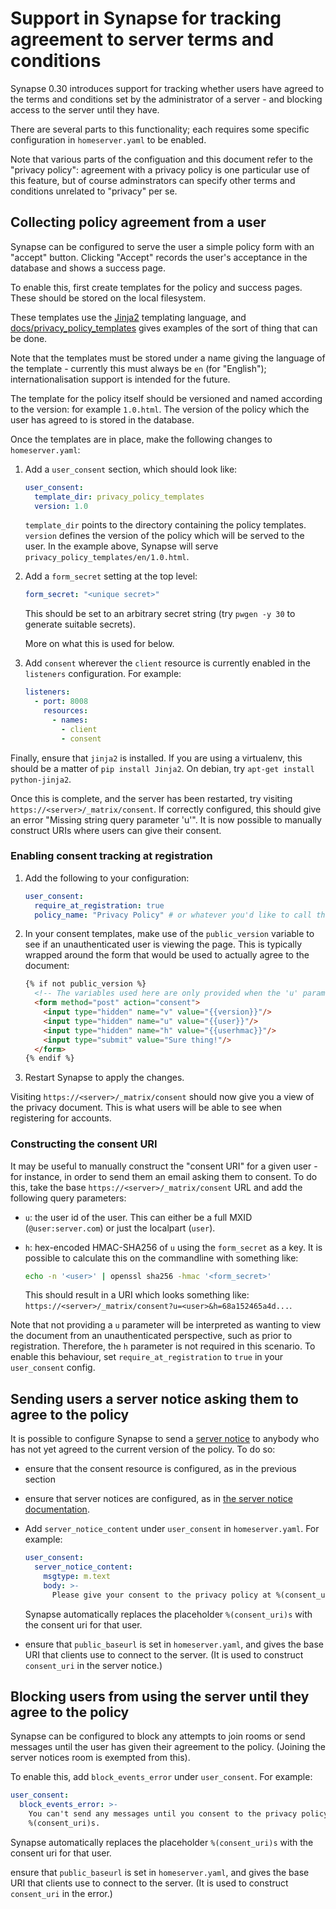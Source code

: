 Support in Synapse for tracking agreement to server terms and conditions
========================================================================

Synapse 0.30 introduces support for tracking whether users have agreed to the
terms and conditions set by the administrator of a server - and blocking access
to the server until they have.

There are several parts to this functionality; each requires some specific
configuration in `homeserver.yaml` to be enabled.

Note that various parts of the configuation and this document refer to the
"privacy policy": agreement with a privacy policy is one particular use of this
feature, but of course adminstrators can specify other terms and conditions
unrelated to "privacy" per se.

Collecting policy agreement from a user
---------------------------------------

Synapse can be configured to serve the user a simple policy form with an
"accept" button. Clicking "Accept" records the user's acceptance in the
database and shows a success page.

To enable this, first create templates for the policy and success pages.
These should be stored on the local filesystem.

These templates use the [Jinja2](http://jinja.pocoo.org) templating language,
and [docs/privacy_policy_templates](https://github.com/matrix-org/synapse/tree/develop/docs/privacy_policy_templates/)
gives examples of the sort of thing that can be done.

Note that the templates must be stored under a name giving the language of the
template - currently this must always be `en` (for "English");
internationalisation support is intended for the future.

The template for the policy itself should be versioned and named according to
the version: for example `1.0.html`. The version of the policy which the user
has agreed to is stored in the database.

Once the templates are in place, make the following changes to `homeserver.yaml`:

 1. Add a `user_consent` section, which should look like:

    ```yaml
    user_consent:
      template_dir: privacy_policy_templates
      version: 1.0
    ```

    `template_dir` points to the directory containing the policy
    templates. `version` defines the version of the policy which will be served
    to the user. In the example above, Synapse will serve
    `privacy_policy_templates/en/1.0.html`.


 2. Add a `form_secret` setting at the top level:


    ```yaml
    form_secret: "<unique secret>"
    ```

    This should be set to an arbitrary secret string (try `pwgen -y 30` to
    generate suitable secrets).

    More on what this is used for below.

 3. Add `consent` wherever the `client` resource is currently enabled in the
    `listeners` configuration. For example:

    ```yaml
    listeners:
      - port: 8008
        resources:
          - names:
            - client
            - consent
    ```


Finally, ensure that `jinja2` is installed. If you are using a virtualenv, this
should be a matter of `pip install Jinja2`. On debian, try `apt-get install
python-jinja2`.

Once this is complete, and the server has been restarted, try visiting
`https://<server>/_matrix/consent`. If correctly configured, this should give
an error "Missing string query parameter 'u'". It is now possible to manually
construct URIs where users can give their consent.

### Enabling consent tracking at registration

1. Add the following to your configuration:

   ```yaml
   user_consent:
     require_at_registration: true
     policy_name: "Privacy Policy" # or whatever you'd like to call the policy
   ```

2. In your consent templates, make use of the `public_version` variable to
   see if an unauthenticated user is viewing the page. This is typically
   wrapped around the form that would be used to actually agree to the document:

   ```html
   {% if not public_version %}
     <!-- The variables used here are only provided when the 'u' param is given to the homeserver -->
     <form method="post" action="consent">
       <input type="hidden" name="v" value="{{version}}"/>
       <input type="hidden" name="u" value="{{user}}"/>
       <input type="hidden" name="h" value="{{userhmac}}"/>
       <input type="submit" value="Sure thing!"/>
     </form>
   {% endif %}
   ```

3. Restart Synapse to apply the changes.

Visiting `https://<server>/_matrix/consent` should now give you a view of the privacy
document. This is what users will be able to see when registering for accounts.

### Constructing the consent URI

It may be useful to manually construct the "consent URI" for a given user - for
instance, in order to send them an email asking them to consent. To do this,
take the base `https://<server>/_matrix/consent` URL and add the following
query parameters:

 * `u`: the user id of the user. This can either be a full MXID
   (`@user:server.com`) or just the localpart (`user`).

 * `h`: hex-encoded HMAC-SHA256 of `u` using the `form_secret` as a key. It is
   possible to calculate this on the commandline with something like:

   ```bash
   echo -n '<user>' | openssl sha256 -hmac '<form_secret>'
   ```

   This should result in a URI which looks something like:
   `https://<server>/_matrix/consent?u=<user>&h=68a152465a4d...`.


Note that not providing a `u` parameter will be interpreted as wanting to view
the document from an unauthenticated perspective, such as prior to registration.
Therefore, the `h` parameter is not required in this scenario. To enable this
behaviour, set `require_at_registration` to `true` in your `user_consent` config.


Sending users a server notice asking them to agree to the policy
----------------------------------------------------------------

It is possible to configure Synapse to send a [server
notice](server_notices.md) to anybody who has not yet agreed to the current
version of the policy. To do so:

 * ensure that the consent resource is configured, as in the previous section

 * ensure that server notices are configured, as in [the server notice documentation](server_notices.md).

 * Add `server_notice_content` under `user_consent` in `homeserver.yaml`. For
   example:

   ```yaml
   user_consent:
     server_notice_content:
       msgtype: m.text
       body: >-
         Please give your consent to the privacy policy at %(consent_uri)s.
   ```

   Synapse automatically replaces the placeholder `%(consent_uri)s` with the
   consent uri for that user.

 * ensure that `public_baseurl` is set in `homeserver.yaml`, and gives the base
   URI that clients use to connect to the server. (It is used to construct
   `consent_uri` in the server notice.)


Blocking users from using the server until they agree to the policy
-------------------------------------------------------------------

Synapse can be configured to block any attempts to join rooms or send messages
until the user has given their agreement to the policy. (Joining the server
notices room is exempted from this).

To enable this, add `block_events_error` under `user_consent`. For example:

```yaml
user_consent:
  block_events_error: >-
    You can't send any messages until you consent to the privacy policy at
    %(consent_uri)s.
```

Synapse automatically replaces the placeholder `%(consent_uri)s` with the
consent uri for that user.

ensure that `public_baseurl` is set in `homeserver.yaml`, and gives the base
URI that clients use to connect to the server. (It is used to construct
`consent_uri` in the error.)
